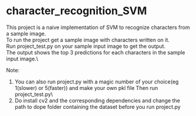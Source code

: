 # character_recognition_SVM


This project is a naive implementation of SVM to recognize characters from a sample image.\
To run the project get a sample image with characters written on it.\
Run project_test.py on your sample input image to get the output.\
The output shows the top 3 predictions for each characters in the sample input image.\

Note:
 1) You can also run project.py with a magic number of your choice(eg 1(slower) or 5(faster)) and make your own pkl file
   Then run project_test.py\
 2) Do install cv2 and the corresponding dependencies and change the path to dope folder containing the dataset before you run
   project.py
